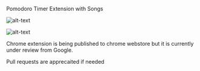 Pomodoro Timer Extension with Songs

![alt-text](https://i.imgur.com/fNiFLD3.png)


![alt-text](https://i.imgur.com/8g9ajpT.png)

Chrome extension is being published to chrome webstore but it is currently under review from Google.

Pull requests are apprecaited if needed
